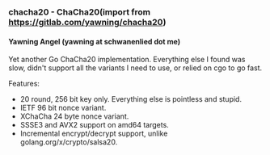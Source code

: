 ### chacha20 - ChaCha20(**import from https://gitlab.com/yawning/chacha20**)
#### Yawning Angel (yawning at schwanenlied dot me)
Yet another Go ChaCha20 implementation.  Everything else I found was slow,
didn't support all the variants I need to use, or relied on cgo to go fast.

Features:

 * 20 round, 256 bit key only.  Everything else is pointless and stupid.
 * IETF 96 bit nonce variant.
 * XChaCha 24 byte nonce variant.
 * SSSE3 and AVX2 support on amd64 targets.
 * Incremental encrypt/decrypt support, unlike golang.org/x/crypto/salsa20.
